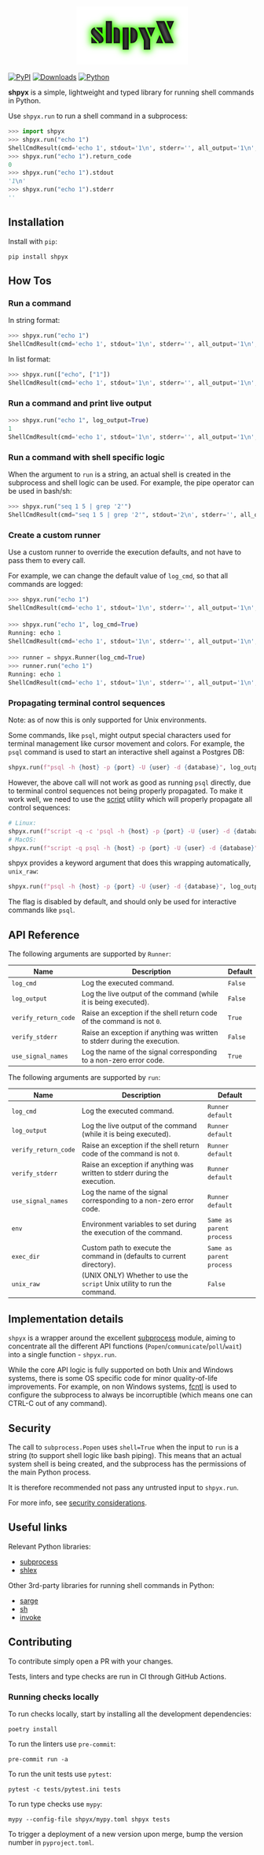 <p align="center">
  <img src="https://github.com/Apakottur/shpyx/blob/main/shpyx.png?raw=true" />
</p>

[![PyPI](https://img.shields.io/pypi/v/shpyx?logo=pypi&logoColor=white&style=for-the-badge)](https://pypi.org/project/shpyx/)
[![Downloads](https://img.shields.io/pypi/dm/shpyx?logo=pypi&logoColor=white&style=for-the-badge)](https://pypi.org/project/shpyx/)
[![Python](https://img.shields.io/pypi/pyversions/shpyx?logo=pypi&logoColor=white&style=for-the-badge)](https://pypi.org/project/shpyx/)

**shpyx** is a simple, lightweight and typed library for running shell commands in Python.

Use `shpyx.run` to run a shell command in a subprocess:

```python
>>> import shpyx
>>> shpyx.run("echo 1")
ShellCmdResult(cmd='echo 1', stdout='1\n', stderr='', all_output='1\n', return_code=0)
>>> shpyx.run("echo 1").return_code
0
>>> shpyx.run("echo 1").stdout
'1\n'
>>> shpyx.run("echo 1").stderr
''
```

## Installation

Install with `pip`:

```shell
pip install shpyx
```

## How Tos

### Run a command

In string format:

```python
>>> shpyx.run("echo 1")
ShellCmdResult(cmd='echo 1', stdout='1\n', stderr='', all_output='1\n', return_code=0)
```

In list format:

```python
>>> shpyx.run(["echo", ["1"])
ShellCmdResult(cmd='echo 1', stdout='1\n', stderr='', all_output='1\n', return_code=0)
```

### Run a command and print live output

```python
>>> shpyx.run("echo 1", log_output=True)
1
ShellCmdResult(cmd='echo 1', stdout='1\n', stderr='', all_output='1\n', return_code=0)
```

### Run a command with shell specific logic

When the argument to `run` is a string, an actual shell is created in the subprocess and shell logic can be used.
For example, the pipe operator can be used in bash/sh:

```python
>>> shpyx.run("seq 1 5 | grep '2'")
ShellCmdResult(cmd="seq 1 5 | grep '2'", stdout='2\n', stderr='', all_output='2\n', return_code=0)
```

### Create a custom runner

Use a custom runner to override the execution defaults, and not have to pass them to every call.

For example, we can change the default value of `log_cmd`, so that all commands are logged:

```python
>>> shpyx.run("echo 1")
ShellCmdResult(cmd='echo 1', stdout='1\n', stderr='', all_output='1\n', return_code=0)

>>> shpyx.run("echo 1", log_cmd=True)
Running: echo 1
ShellCmdResult(cmd='echo 1', stdout='1\n', stderr='', all_output='1\n', return_code=0)

>>> runner = shpyx.Runner(log_cmd=True)
>>> runner.run("echo 1")
Running: echo 1
ShellCmdResult(cmd='echo 1', stdout='1\n', stderr='', all_output='1\n', return_code=0)
```

### Propagating terminal control sequences

Note: as of now this is only supported for Unix environments.

Some commands, like `psql`, might output special characters used for terminal management like cursor movement and
colors. For example, the `psql` command is used to start an interactive shell against a Postgres DB:

```python
shpyx.run(f"psql -h {host} -p {port} -U {user} -d {database}", log_output=True)
```

However, the above call will not work as good as running `psql` directly, due to terminal control sequences not being
properly propagated. To make it work well, we need to use the [script](https://man7.org/linux/man-pages/man1/script.1.html)
utility which will properly propagate all control sequences:

```python
# Linux:
shpyx.run(f"script -q -c 'psql -h {host} -p {port} -U {user} -d {database}'", log_output=True)
# MacOS:
shpyx.run(f"script -q psql -h {host} -p {port} -U {user} -d {database}", log_output=True)

```

shpyx provides a keyword argument that does this wrapping automatically, `unix_raw`:

```python
shpyx.run(f"psql -h {host} -p {port} -U {user} -d {database}", log_output=True, unix_raw=True)
```

The flag is disabled by default, and should only be used for interactive commands like `psql`.

## API Reference

The following arguments are supported by `Runner`:

| Name                 | Description                                                                | Default |
| -------------------- | -------------------------------------------------------------------------- | ------- |
| `log_cmd`            | Log the executed command.                                                  | `False` |
| `log_output`         | Log the live output of the command (while it is being executed).           | `False` |
| `verify_return_code` | Raise an exception if the shell return code of the command is not `0`.     | `True`  |
| `verify_stderr`      | Raise an exception if anything was written to stderr during the execution. | `False` |
| `use_signal_names`   | Log the name of the signal corresponding to a non-zero error code.         | `True`  |

The following arguments are supported by `run`:

| Name                 | Description                                                                | Default                  |
| -------------------- | -------------------------------------------------------------------------- | ------------------------ |
| `log_cmd`            | Log the executed command.                                                  | `Runner default`         |
| `log_output`         | Log the live output of the command (while it is being executed).           | `Runner default`         |
| `verify_return_code` | Raise an exception if the shell return code of the command is not `0`.     | `Runner default`         |
| `verify_stderr`      | Raise an exception if anything was written to stderr during the execution. | `Runner default`         |
| `use_signal_names`   | Log the name of the signal corresponding to a non-zero error code.         | `Runner default`         |
| `env`                | Environment variables to set during the execution of the command.          | `Same as parent process` |
| `exec_dir`           | Custom path to execute the command in (defaults to current directory).     | `Same as parent process` |
| `unix_raw`           | (UNIX ONLY) Whether to use the `script` Unix utility to run the command.   | `False`                  |

## Implementation details

`shpyx` is a wrapper around the excellent [subprocess](https://docs.python.org/3/library/subprocess.html) module, aiming
to concentrate all the different API functions (`Popen`/`communicate`/`poll`/`wait`) into a single function - `shpyx.run`.

While the core API logic is fully supported on both Unix and Windows systems, there is some OS specific code for minor quality-of-life
improvements.
For example, on non Windows systems, [fcntl](https://docs.python.org/3/library/fcntl.html) is used to configure the subprocess to
always be incorruptible (which means one can CTRL-C out of any command).

## Security

The call to `subprocess.Popen` uses `shell=True` when the input to `run` is a string (to support shell logic like bash piping).
This means that an actual system shell is being created, and the subprocess has the permissions of the main Python process.

It is therefore recommended not pass any untrusted input to `shpyx.run`.

For more info, see [security considerations](https://docs.python.org/3/library/subprocess.html#security-considerations).

## Useful links

Relevant Python libraries:

- [subprocess](https://docs.python.org/3/library/subprocess.html)
- [shlex](https://docs.python.org/3/library/shlex.html)

Other 3rd-party libraries for running shell commands in Python:

- [sarge](https://github.com/vsajip/sarge)
- [sh](https://github.com/amoffat/sh)
- [invoke](https://github.com/pyinvoke/invoke)

## Contributing

To contribute simply open a PR with your changes.

Tests, linters and type checks are run in CI through GitHub Actions.

### Running checks locally

To run checks locally, start by installing all the development dependencies:

```shell
poetry install
```

To run the linters use `pre-commit`:

```shell
pre-commit run -a
```

To run the unit tests use `pytest`:

```shell
pytest -c tests/pytest.ini tests
```

To run type checks use `mypy`:

```shell
mypy --config-file shpyx/mypy.toml shpyx tests
```

To trigger a deployment of a new version upon merge, bump the version number in `pyproject.toml`.
